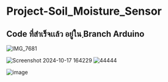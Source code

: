 # Project-Soil_Moisture_Sensor
## Code ที่สำเร็จเเล้ว อยู่ใน ฺBranch Arduino
![IMG_7681](https://github.com/user-attachments/assets/1362871f-cbe9-493e-8a0e-2d86d443ec7c)

![Screenshot 2024-10-17 164229](https://github.com/user-attachments/assets/52c34d0d-caec-4e17-8abb-1395e23cf422)
![44444](https://github.com/user-attachments/assets/9adef2a9-2e86-4970-aaa8-27676d411be8)

![image](https://github.com/user-attachments/assets/4145cad1-dd84-4488-970c-cd748029d5c9)
